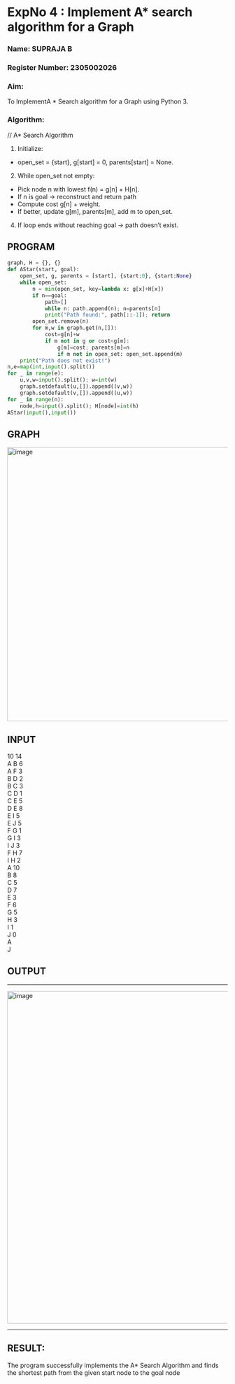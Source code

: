 <h1>ExpNo 4 : Implement A* search algorithm for a Graph</h1> 
<h3>Name: SUPRAJA B    </h3>
<h3>Register Number: 2305002026         </h3>
<H3>Aim:</H3>
<p>To ImplementA * Search algorithm for a Graph using Python 3.</p>
<H3>Algorithm:</H3>


// A* Search Algorithm
1. Initialize:

* open_set = {start}, g[start] = 0, parents[start] = None.

2. While open_set not empty:
   
*  Pick node n with lowest f(n) = g[n] + H[n].
* If n is goal → reconstruct and return path
* Compute cost g[n] + weight.
* If better, update g[m], parents[m], add m to open_set.

4. If loop ends without reaching goal → path doesn’t exist.

## PROGRAM
```python
graph, H = {}, {}
def AStar(start, goal):
    open_set, g, parents = [start], {start:0}, {start:None}
    while open_set:
        n = min(open_set, key=lambda x: g[x]+H[x])
        if n==goal:
            path=[]
            while n: path.append(n); n=parents[n]
            print("Path found:", path[::-1]); return
        open_set.remove(n)
        for m,w in graph.get(n,[]):
            cost=g[n]+w
            if m not in g or cost<g[m]:
                g[m]=cost; parents[m]=n
                if m not in open_set: open_set.append(m)
    print("Path does not exist!")
n,e=map(int,input().split())
for _ in range(e):
    u,v,w=input().split(); w=int(w)
    graph.setdefault(u,[]).append((v,w))
    graph.setdefault(v,[]).append((u,w))
for _ in range(n):
    node,h=input().split(); H[node]=int(h)
AStar(input(),input())

```

## GRAPH 

<img width="1029" height="627" alt="image" src="https://github.com/user-attachments/assets/a58122d0-7f0a-41a4-8a03-faacbefb2f55" />


## INPUT

10 14<Br>
A B 6<Br>
A F 3<Br>
B D 2<Br>
B C 3<Br>
C D 1<Br>
C E 5<Br>
D E 8<Br>
E I 5<Br>
E J 5<Br>
F G 1<Br>
G I 3<Br>
I J 3<Br>
F H 7<Br>
I H 2<Br>
A 10<Br>
B 8<Br>
C 5<Br>
D 7<Br>
E 3<Br>
F 6<Br>
G 5<Br>
H 3<Br>
I 1<Br>
J 0<Br>
A<Br>
J<Br>

## OUTPUT
<hr>
<img width="611" height="761" alt="image" src="https://github.com/user-attachments/assets/9c63f748-c6f6-47e7-8d7c-1f69fae24575" />
<hr>

## RESULT:
The program successfully implements the A* Search Algorithm and finds the shortest path from the given start node to the goal node

